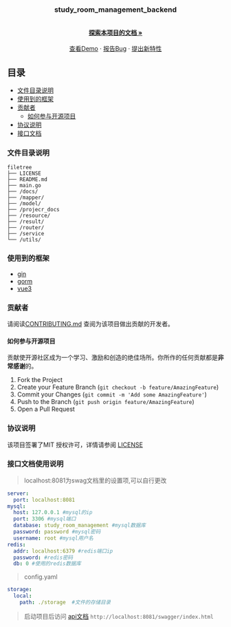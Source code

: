 <h3 align="center">study_room_management_backend</h3>
  <p align="center">
    <br />
    <a href="https://github.com/richuff/study_room_management_backend/tree/main/project_docs"><strong>探索本项目的文档 »</strong></a>
    <br />
    <br />
    <a href="https://github.com/richuff/study_room_management_backend">查看Demo</a>
    ·
    <a href="https://github.com/richuff/study_room_management_backend/issues">报告Bug</a>
    ·
    <a href="https://github.com/richuff/study_room_management_backend/issues">提出新特性</a>
  </p>

## 目录
- [文件目录说明](#文件目录说明)
- [使用到的框架](#使用到的框架)
- [贡献者](#贡献者)
    - [如何参与开源项目](#如何参与开源项目)
- [协议说明](#协议说明)
- [接口文档](#接口文档使用说明)
### 文件目录说明
```
filetree 
├── LICENSE
├── README.md
├── main.go
├── /docs/
├── /mapper/
├── /model/
├── /projecr_docs
├── /resource/
├── /result/
├── /router/
├── /service
└── /utils/
```

### 使用到的框架

- [gin](https://gin-gonic.com/zh-cn/)
- [gorm](https://gorm.io/zh_CN/docs/index.html)
- [vue3](https://cn.vuejs.org/)

### 贡献者

请阅读[CONTRIBUTING.md](https://github.com/richuff/study_room_management_backend/blob/main/project_docs/CONTRIBUTING.md) 查阅为该项目做出贡献的开发者。

#### 如何参与开源项目

贡献使开源社区成为一个学习、激励和创造的绝佳场所。你所作的任何贡献都是**非常感谢**的。

1. Fork the Project
2. Create your Feature Branch (`git checkout -b feature/AmazingFeature`)
3. Commit your Changes (`git commit -m 'Add some AmazingFeature'`)
4. Push to the Branch (`git push origin feature/AmazingFeature`)
5. Open a Pull Request

### 协议说明

该项目签署了MIT 授权许可，详情请参阅 [LICENSE](https://github.com/richuff/study_room_management_backend/blob/main/LICENSE)

### 接口文档使用说明
> localhost:8081为swag文档里的设置项,可以自行更改
```yml
server:
  port: localhost:8081
mysql:
  host: 127.0.0.1 #mysql的ip
  port: 3306 #mysql端口
  database: study_room_management #mysql数据库
  password: password #mysql密码
  username: root #mysql用户名
redis:
  addr: localhost:6379 #redis端口ip
  password: #redis密码
  db: 0 #使用的redis数据库
```

> config.yaml
```yaml
storage:
  local:
    path: ./storage  #文件的存储目录
```

> 启动项目后访问 [api文档](http://localhost:8081/swagger/index.html) `http://localhost:8081/swagger/index.html`
> 